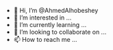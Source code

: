 - 👋 Hi, I’m @AhmedAlhobeshey
- 👀 I’m interested in ...
- 🌱 I’m currently learning ...
- 💞️ I’m looking to collaborate on ...
- 📫 How to reach me ...

<!---
AhmedAlhobeshey/AhmedAlhobeshey is a ✨ special ✨ repository because its `README.md` (this file) appears on your GitHub profile.
You can click the Preview link to take a look at your changes.
--->
